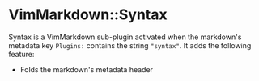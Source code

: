 # VimMarkdown::Syntax

Syntax is a VimMarkdown sub-plugin activated when
the markdown's metadata key `Plugins:` contains the string `"syntax"`.
It adds the following feature:

* Folds the markdown's metadata header
